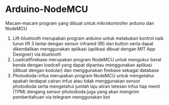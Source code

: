 # Arduino-NodeMCU
Macam-macam program yang dibuat untuk mikrokontroller arduino dan NodeMCU
1. Lift-bluetooth merupakan program arduino untuk melakukan kontrol naik turun lift 3 lantai dengan sensor infrared (IR) dan button serta dapat dikendalikan menggunakan aplikasi (aplikasi dibuat dengan MIT App Designer) via bluetooth
2. Loadcellfirebase merupakan program NodeMCU untuk mengukur berat benda dengan loadcell yang dapat dipantau menggunakan aplikasi (dibuat dengan kodular) dan menggunakan firebase sebagai database
3. Photodioda-infus merupakan program NodeMCU untuk mengetahui apakah terdapat cairan infus atau tidak menggunakan sensor photodioda serta mengetahui jumlah laju aliran tetesan infus tiap menit (TPM) dengang sensor photodioda juga yang akan mengirim pemberitahuan via telegram menggunakan bot
